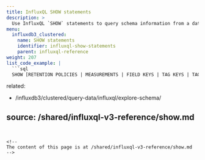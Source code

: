 ```yaml
---
title: InfluxQL SHOW statements
description: >
  Use InfluxQL `SHOW` statements to query schema information from a database.
menu:
  influxdb3_clustered:
    name: SHOW statements
    identifier: influxql-show-statements
    parent: influxql-reference
weight: 207
list_code_example: |
  ```sql
  SHOW [RETENTION POLICIES | MEASUREMENTS | FIELD KEYS | TAG KEYS | TAG VALUES]
  ```
related:
  - /influxdb3/clustered/query-data/influxql/explore-schema/

source: /shared/influxql-v3-reference/show.md
---
```


<!-- 
The content of this page is at /shared/influxql-v3-reference/show.md
-->
